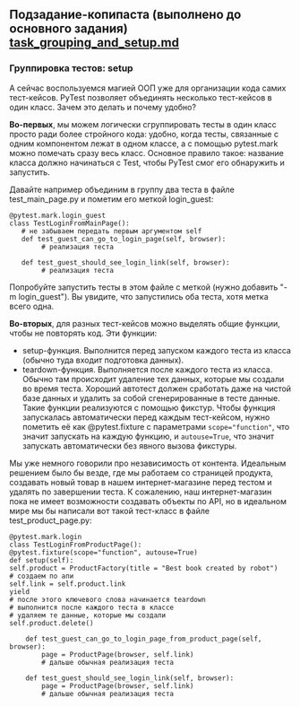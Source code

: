 ## Подзадание-копипаста (выполнено до основного задания) [task_grouping_and_setup.md](../tasks/task_grouping_and_setup.md)

### Группировка тестов: setup

А сейчас воспользуемся магией ООП уже для организации кода самих тест-кейсов. PyTest позволяет объединять несколько
тест-кейсов в один класс. Зачем это делать и почему удобно?

**Во-первых**, мы можем логически сгруппировать тесты в один класс просто ради более стройного кода: удобно, когда
тесты,
связанные с одним компонентом лежат в одном классе, а с помощью pytest.mark можно помечать сразу весь класс. Основное
правило такое: название класса должно начинаться с Test, чтобы PyTest смог его обнаружить и запустить.

Давайте например объединим в группу два теста в файле test_main_page.py и пометим его меткой login_guest:

   ```
   @pytest.mark.login_guest
   class TestLoginFromMainPage():
      # не забываем передать первым аргументом self                       
      def test_guest_can_go_to_login_page(self, browser):     
           # реализация теста
   
      def test_guest_should_see_login_link(self, browser):
           # реализация теста
   ```

Попробуйте запустить тесты в этом файле с меткой (нужно добавить "-m login_guest"). Вы увидите, что запустились оба
теста, хотя метка всего одна.

**Во-вторых**, для разных тест-кейсов можно выделять общие функции, чтобы не повторять код.
Эти функции:

* setup-функция. Выполнится перед запуском каждого теста из класса (обычно туда входит подготовка данных).
* teardown-функция. Выполняется после каждого теста из класса. Обычно там происходит удаление тех данных, которые мы
  создали во время теста. Хороший автотест должен сработать даже на чистой базе данных и удалить за собой
  сгенерированные
  в тесте данные.
  Такие функции реализуются с помощью фикстур. Чтобы функция запускалась автоматически перед каждым тест-кейсом,
  нужно пометить её как @pytest.fixture с параметрами ```scope="function"```, что значит запускать на каждую функцию,
  и ```autouse=True```, что значит запускать автоматически без явного вызова фикстуры.

Мы уже немного говорили про независимость от контента. Идеальным решением было бы везде, где мы
работаем со страницей продукта, создавать новый товар в нашем интернет-магазине перед тестом и удалять по завершении
теста. К сожалению, наш интернет-магазин пока не имеет возможности создавать объекты по API, но в идеальном мире мы бы
написали вот такой тест-класс в файле test_product_page.py:

   ```
   @pytest.mark.login
   class TestLoginFromProductPage():
   @pytest.fixture(scope="function", autouse=True)
   def setup(self):
   self.product = ProductFactory(title = "Best book created by robot")
   # создаем по апи
   self.link = self.product.link
   yield
   # после этого ключевого слова начинается teardown
   # выполнится после каждого теста в классе
   # удаляем те данные, которые мы создали
   self.product.delete()
   
       def test_guest_can_go_to_login_page_from_product_page(self, browser):
           page = ProductPage(browser, self.link)
           # дальше обычная реализация теста
   
       def test_guest_should_see_login_link(self, browser):
           page = ProductPage(browser, self.link)
           # дальше обычная реализация теста
   ```
